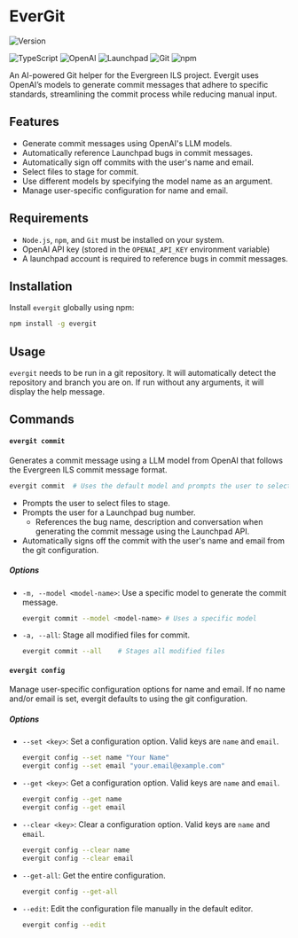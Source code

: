 # EverGit

![Version](https://img.shields.io/badge/version-0.1.4-blue)

![TypeScript](https://img.shields.io/badge/typescript-007ACC?style=for-the-badge&logo=typescript&logoColor=white)
![OpenAI](https://img.shields.io/badge/OpenAI-00A79D?style=for-the-badge&logo=openai&logoColor=white)
![Launchpad](https://img.shields.io/badge/Launchpad-F8C300?style=for-the-badge&logo=launchpad&logoColor=black)
![Git](https://img.shields.io/badge/Git-F05032?style=for-the-badge&logo=git&logoColor=white)
![npm](https://img.shields.io/badge/npm-CB3837?style=for-the-badge&logo=npm&logoColor=white)

An AI-powered Git helper for the Evergreen ILS project. Evergit uses OpenAI’s models to generate commit messages that adhere to specific standards, streamlining the commit process while reducing manual input.

## Features

- Generate commit messages using OpenAI's LLM models.
- Automatically reference Launchpad bugs in commit messages.
- Automatically sign off commits with the user's name and email.
- Select files to stage for commit.
- Use different models by specifying the model name as an argument.
- Manage user-specific configuration for name and email.

## Requirements

- `Node.js`, `npm`, and `Git` must be installed on your system.
- OpenAI API key (stored in the `OPENAI_API_KEY` environment variable)
- A launchpad account is required to reference bugs in commit messages.

## Installation

Install `evergit` globally using npm:

```bash
npm install -g evergit
```

## Usage

`evergit` needs to be run in a git repository. It will automatically detect the repository and branch you are on. If run without any arguments, it will display the help message.

## Commands

#### `evergit commit`

Generates a commit message using a LLM model from OpenAI that follows the Evergreen ILS commit message format.

```bash
evergit commit  # Uses the default model and prompts the user to select files to stage
```

- Prompts the user to select files to stage.
- Prompts the user for a Launchpad bug number.
    - References the bug name, description and conversation when generating the commit message using the Launchpad API.
- Automatically signs off the commit with the user's name and email from the git configuration.

##### Options

- `-m, --model <model-name>`: Use a specific model to generate the commit message.

    ```bash
    evergit commit --model <model-name> # Uses a specific model
    ```

- `-a, --all`: Stage all modified files for commit.

    ```bash
    evergit commit --all    # Stages all modified files
    ```

#### `evergit config`

Manage user-specific configuration options for name and email. If no name and/or email is set, evergit defaults to using the git configuration.

##### Options

- `--set <key>`: Set a configuration option. Valid keys are `name` and `email`.

    ```bash
    evergit config --set name "Your Name"
    evergit config --set email "your.email@example.com"
    ```

- `--get <key>`: Get a configuration option. Valid keys are `name` and `email`.

    ```bash
    evergit config --get name
    evergit config --get email
    ```

- `--clear <key>`: Clear a configuration option. Valid keys are `name` and `email`.

    ```bash
    evergit config --clear name
    evergit config --clear email
    ```

- `--get-all`: Get the entire configuration.

    ```bash
    evergit config --get-all
    ```

- `--edit`: Edit the configuration file manually in the default editor.

    ```bash
    evergit config --edit
    ```
